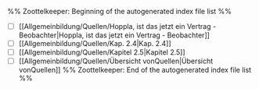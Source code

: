 %% Zoottelkeeper: Beginning of the autogenerated index file list  %%
- [ ]  [[Allgemeinbildung/Quellen/Hoppla, ist das jetzt ein Vertrag - Beobachter|Hoppla, ist das jetzt ein Vertrag - Beobachter]]
- [ ]  [[Allgemeinbildung/Quellen/Kap. 2.4|Kap. 2.4]]
- [ ]  [[Allgemeinbildung/Quellen/Kapitel 2.5|Kapitel 2.5]]
- [ ]  [[Allgemeinbildung/Quellen/Übersicht vonQuellen|Übersicht vonQuellen]]
%% Zoottelkeeper: End of the autogenerated index file list  %%
